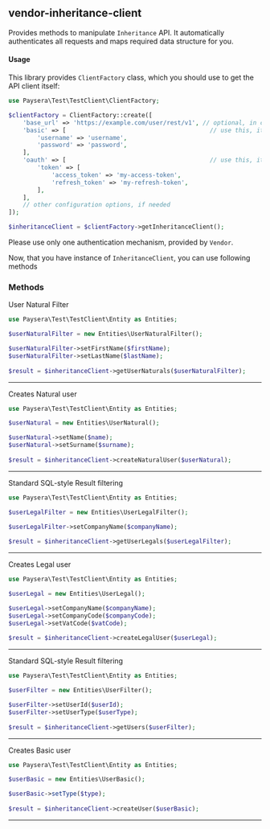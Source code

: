 
## vendor-inheritance-client

Provides methods to manipulate `Inheritance` API.
It automatically authenticates all requests and maps required data structure for you.

#### Usage

This library provides `ClientFactory` class, which you should use to get the API client itself:

```php
use Paysera\Test\TestClient\ClientFactory;

$clientFactory = ClientFactory::create([
    'base_url' => 'https://example.com/user/rest/v1', // optional, in case you need a custom one.
    'basic' => [                                        // use this, it API requires Basic authentication.
        'username' => 'username',
        'password' => 'password',
    ],
    'oauth' => [                                        // use this, it API requires OAuth v2 authentication.
        'token' => [
            'access_token' => 'my-access-token',
            'refresh_token' => 'my-refresh-token',
        ],
    ],
    // other configuration options, if needed
]);

$inheritanceClient = $clientFactory->getInheritanceClient();
```

Please use only one authentication mechanism, provided by `Vendor`.

Now, that you have instance of `InheritanceClient`, you can use following methods
### Methods

    
User Natural Filter


```php
use Paysera\Test\TestClient\Entity as Entities;

$userNaturalFilter = new Entities\UserNaturalFilter();

$userNaturalFilter->setFirstName($firstName);
$userNaturalFilter->setLastName($lastName);
    
$result = $inheritanceClient->getUserNaturals($userNaturalFilter);
```
---

Creates Natural user


```php
use Paysera\Test\TestClient\Entity as Entities;

$userNatural = new Entities\UserNatural();

$userNatural->setName($name);
$userNatural->setSurname($surname);
    
$result = $inheritanceClient->createNaturalUser($userNatural);
```
---


Standard SQL-style Result filtering


```php
use Paysera\Test\TestClient\Entity as Entities;

$userLegalFilter = new Entities\UserLegalFilter();

$userLegalFilter->setCompanyName($companyName);
    
$result = $inheritanceClient->getUserLegals($userLegalFilter);
```
---

Creates Legal user


```php
use Paysera\Test\TestClient\Entity as Entities;

$userLegal = new Entities\UserLegal();

$userLegal->setCompanyName($companyName);
$userLegal->setCompanyCode($companyCode);
$userLegal->setVatCode($vatCode);
    
$result = $inheritanceClient->createLegalUser($userLegal);
```
---


Standard SQL-style Result filtering


```php
use Paysera\Test\TestClient\Entity as Entities;

$userFilter = new Entities\UserFilter();

$userFilter->setUserId($userId);
$userFilter->setUserType($userType);
    
$result = $inheritanceClient->getUsers($userFilter);
```
---

Creates Basic user


```php
use Paysera\Test\TestClient\Entity as Entities;

$userBasic = new Entities\UserBasic();

$userBasic->setType($type);
    
$result = $inheritanceClient->createUser($userBasic);
```
---

